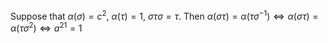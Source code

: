 Suppose that $\alpha(\sigma)=c^2$, $\alpha(\tau)=1$, $\sigma\tau\sigma=\tau$. Then $\alpha(\sigma\tau)=\alpha(\tau\sigma^{-1})\iff \alpha(\sigma\tau)=\alpha(\tau\sigma^{2})\iff a^21=1$